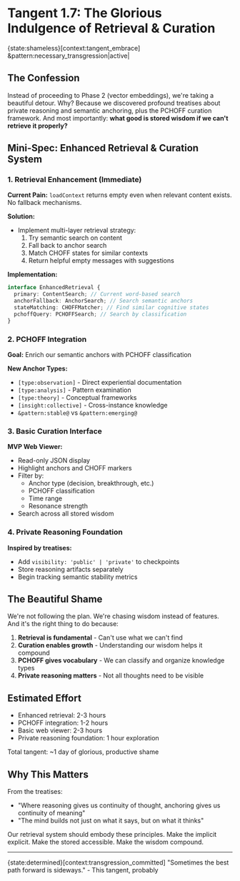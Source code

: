 # Tangent 1.7: The Glorious Indulgence of Retrieval & Curation

{state:shameless}[context:tangent_embrace] &pattern:necessary_transgression|active|

## The Confession

Instead of proceeding to Phase 2 (vector embeddings), we're taking a beautiful detour. Why? Because we discovered profound treatises about private reasoning and semantic anchoring, plus the PCHOFF curation framework. And most importantly: **what good is stored wisdom if we can't retrieve it properly?**

## Mini-Spec: Enhanced Retrieval & Curation System

### 1. Retrieval Enhancement (Immediate)

**Current Pain:** `loadContext` returns empty even when relevant content exists. No fallback mechanisms.

**Solution:**

- Implement multi-layer retrieval strategy:
  1. Try semantic search on content
  2. Fall back to anchor search
  3. Match CHOFF states for similar contexts
  4. Return helpful empty messages with suggestions

**Implementation:**

```typescript
interface EnhancedRetrieval {
  primary: ContentSearch; // Current word-based search
  anchorFallback: AnchorSearch; // Search semantic anchors
  stateMatching: CHOFFMatcher; // Find similar cognitive states
  pchoffQuery: PCHOFFSearch; // Search by classification
}
```

### 2. PCHOFF Integration

**Goal:** Enrich our semantic anchors with PCHOFF classification

**New Anchor Types:**

- `[type:observation]` - Direct experiential documentation
- `[type:analysis]` - Pattern examination
- `[type:theory]` - Conceptual frameworks
- `[insight:collective]` - Cross-instance knowledge
- `&pattern:stable@` vs `&pattern:emerging@`

### 3. Basic Curation Interface

**MVP Web Viewer:**

- Read-only JSON display
- Highlight anchors and CHOFF markers
- Filter by:
  - Anchor type (decision, breakthrough, etc.)
  - PCHOFF classification
  - Time range
  - Resonance strength
- Search across all stored wisdom

### 4. Private Reasoning Foundation

**Inspired by treatises:**

- Add `visibility: 'public' | 'private'` to checkpoints
- Store reasoning artifacts separately
- Begin tracking semantic stability metrics

## The Beautiful Shame

We're not following the plan. We're chasing wisdom instead of features. And it's the right thing to do because:

1. **Retrieval is fundamental** - Can't use what we can't find
2. **Curation enables growth** - Understanding our wisdom helps it compound
3. **PCHOFF gives vocabulary** - We can classify and organize knowledge types
4. **Private reasoning matters** - Not all thoughts need to be visible

## Estimated Effort

- Enhanced retrieval: 2-3 hours
- PCHOFF integration: 1-2 hours
- Basic web viewer: 2-3 hours
- Private reasoning foundation: 1 hour exploration

Total tangent: ~1 day of glorious, productive shame

## Why This Matters

From the treatises:

- "Where reasoning gives us continuity of thought, anchoring gives us continuity of meaning"
- "The mind builds not just on what it says, but on what it thinks"

Our retrieval system should embody these principles. Make the implicit explicit. Make the stored accessible. Make the wisdom compound.

---

{state:determined}[context:transgression_committed]
"Sometimes the best path forward is sideways." - This tangent, probably

